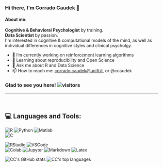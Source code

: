 ### Hi there, I'm Corrado Caudek 👋

#### About me:

**Cognitive & Behavioral Psychologist** by training.  
**Data Scientist** by passion.  
I'm interested in cognitive & computational models of the mind, as well as individual differences in cognitive styles and clinical psycholgy.

- 🔭 I’m currently working on reinforcement learning algorithms
- 🌱  Learning about reproducibility and Open Science
- 💬 Ask me about R and Data Science
- 📫 How to reach me: corrado.caudek@unifi.it, or @ccaudek 

### Glad to see you here! ![visitors](https://visitor-badge.deta.dev/badge?page_id=ccaudek&left_color=red&right_color=green)

<!--
**ccaudek/ccaudek** is a ✨ _special_ ✨ repository because its `README.md` (this file) appears on your GitHub profile.

Here are some ideas to get you started:

- 🔭 I’m currently working on ...
- 🌱 I’m currently learning ...
- 👯 I’m looking to collaborate on ...
- 🤔 I’m looking for help with ...
- 💬 Ask me about ...
- 📫 How to reach me: ...
- 😄 Pronouns: ...
- ⚡ Fun fact: ...
-->

<hr>
<br />

## 💻 Languages and Tools:
<!-- See: https://javascript.plainenglish.io/how-to-make-custom-language-badges-for-your-profile-using-shields-io-d2aeaf016b6b -->
![R](https://img.shields.io/badge/R-276DC3?style=for-the-badge&logo=r&logoColor=white)
![Python](https://img.shields.io/badge/Python-3776AB?style=for-the-badge&logo=python&logoColor=white)<!-- TODO: add Stan -->
![Matlab](https://img.shields.io/badge/Matlab-FFF000?style=for-the-badge&logo=matlab&logoColor=black)<br>
![C](https://img.shields.io/badge/C-239120?style=for-the-badge&logo=c&logoColor=white)<br>

![RStudio](https://img.shields.io/badge/R_Studio-75AADB?style=for-the-badge&logo=rstudio&logoColor=white)
![VSCode](https://img.shields.io/badge/VS_Code-0078D4?style=for-the-badge&logo=visual-studio-code&logoColor=white)<br>
![Colab](https://img.shields.io/badge/Colab-F9AB00?style=for-the-badge&logo=google-colab&logoColor=white)
![Jupyter](https://img.shields.io/badge/Jupyter-F37626?style=for-the-badge&logo=jupyter&logoColor=white)
![Markdown](https://img.shields.io/badge/Markdown-000000?style=for-the-badge&logo=markdown&logoColor=white)
![Latex](https://img.shields.io/badge/LaTeX-008080?style=for-the-badge&logo=latex&logoColor=white)
<!-- TODO: add Quarto -->

![CC's GitHub stats](https://github-readme-stats.vercel.app/api?username=ccaudek&count_private=true&hide=issues,prs,contribs&show_icons=true&theme=vision-friendly-dark)
![CC's top languages](https://github-readme-stats.vercel.app/api/top-langs/?username=ccaudek&layout=compact&theme=vision-friendly-dark&langs_count=4&hide=html,perl,css,tex)
 
<!-- Custom badges: https://shields.io/, https://webkul.github.io/myscale/, https://b64.io/, https://meyerweb.com/eric/tools/dencoder/ -->
<!-- See: https://github.com/Naereen/badges -->
